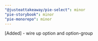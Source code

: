 ```yaml
---
"@justeattakeaway/pie-select": minor
"pie-storybook": minor
"pie-monorepo": minor
---
```


[Added] - wire up option and option-group
